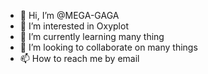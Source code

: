 - 👋 Hi, I’m @MEGA-GAGA
- 👀 I’m interested in Oxyplot
- 🌱 I’m currently learning many thing
- 💞️ I’m looking to collaborate on many things
- 📫 How to reach me by email

<!---
MEGA-GAGA/MEGA-GAGA is a ✨ special ✨ repository because its `README.md` (this file) appears on your GitHub profile.
You can click the Preview link to take a look at your changes.
--->
